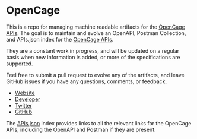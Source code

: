 # OpenCageThis is a repo for managing machine readable artifacts for the [OpenCage APIs](http://www.opencagedata.com/). The goal is to maintain and evolve an OpenAPI, Postman Collection, and APIs.json index for the [OpenCage APIs](http://www.opencagedata.com/).They are a constant work in progress, and will be updated on a regular basis when new information is added, or more of the specifications are supported.Feel free to submit a pull request to evolve any of the artifacts, and leave GitHub issues if you have any questions, comments, or feedback.- [Website](http://www.opencagedata.com/)- [Developer](http://www.opencagedata.com/)- [Twitter](https://twitter.com/opencagedata)- [GitHub](https://github.com/opencagedata)The [APIs.json](https://github.com/api-evangelist/opencage/blob/master/apis.json) index provides links to all the relevant links for the OpenCage APIs, including the OpenAPI and Postman if they are present.